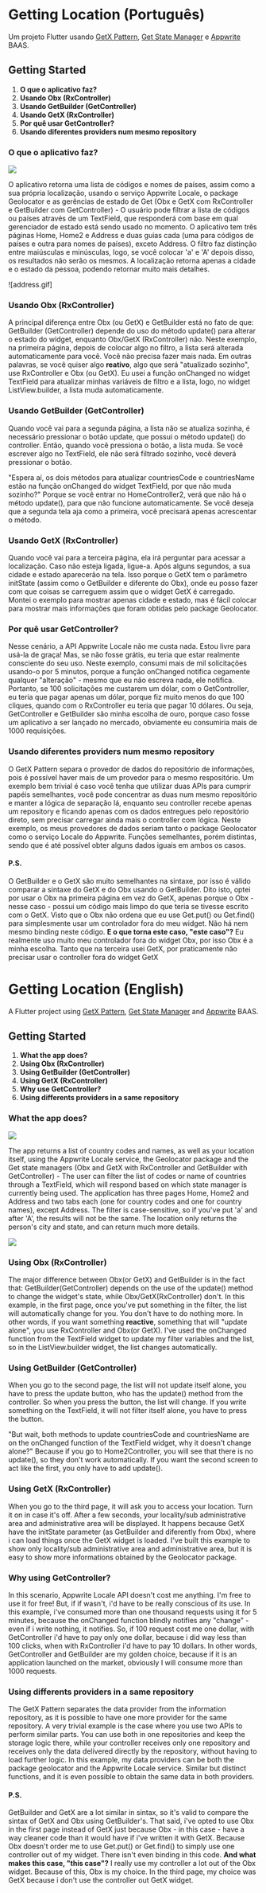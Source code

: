 # Getting Location (Português)

Um projeto Flutter usando [GetX Pattern](https://kauemurakami.github.io/getx_pattern/?fbclid=IwAR1ejnKLnVZxJ9Diora2GI0ghEIIeKuvIjpmIUr2-QR1nZ_lf5UgQWzUjt4#home), [Get State Manager](https://pub.dev/packages/get) e [Appwrite](https://appwrite.io/) BAAS. 

## Getting Started

1. **O que o aplicativo faz?**
2. **Usando Obx (RxController)**
3. **Usando GetBuilder (GetController)**
4. **Usando GetX (RxController)**
5. **Por quê usar GetController?**
6. **Usando diferentes providers num mesmo repository**

### O que o aplicativo faz?

![](demonstration.gif)

O aplicativo retorna uma lista de códigos e nomes de países, assim como a sua própria localização, usando o serviço Appwrite Locale, o package Geolocator e as gerências de estado de Get (Obx e GetX com RxController e GetBuilder com GetController) - O usuário pode filtrar a lista de códigos ou países através de um TextField, que responderá com base em qual gerenciador de estado está sendo usado no momento. O aplicativo tem três páginas Home, Home2 e Address e duas guias cada (uma para códigos de países e outra para nomes de países), exceto Address. O filtro faz distinção entre maiúsculas e minúsculas, logo, se você colocar 'a' e 'A' depois disso, os resultados não serão os mesmos. A localização retorna apenas a cidade e o estado da pessoa, podendo retornar muito mais detalhes. 

![address.gif]

### Usando Obx (RxController)

A principal diferença entre Obx (ou GetX) e GetBuilder está no fato de que: GetBuilder (GetController) depende do uso do método update() para alterar o estado do widget, enquanto Obx/GetX (RxController) não. Neste exemplo, na primeira página, depois de colocar algo no filtro, a lista será alterada automaticamente para você. Você não precisa fazer mais nada. Em outras palavras, se você quiser algo **reativo**, algo que será "atualizado sozinho", use RxController e Obx (ou GetX). Eu usei a função onChanged no widget TextField para atualizar minhas variáveis de filtro e a lista, logo, no widget ListView.builder, a lista muda automaticamente. 

### Usando GetBuilder (GetController) 

Quando você vai para a segunda página, a lista não se atualiza sozinha, é necessário pressionar o botão update, que possui o método update() do controller. Então, quando você pressiona o botão, a lista muda. Se você escrever algo no TextField, ele não será filtrado sozinho, você deverá pressionar o botão. 

"Espera aí, os dois métodos para atualizar countriesCode e countriesName estão na função onChanged do widget TextField, por que não muda sozinho?" 
Porque se você entrar no HomeController2, verá que não há o método update(), para que não funcione automaticamente. Se você deseja que a segunda tela aja como a primeira, você precisará apenas acrescentar o método.

### Usando GetX (RxController)

Quando você vai para a terceira página, ela irá perguntar para acessar a localização. Caso não esteja ligada, ligue-a. Após alguns segundos, a sua cidade e estado aparecerão na tela. Isso porque o GetX tem o parâmetro initState (assim como o GetBuilder e diferente do Obx), onde eu posso fazer com que coisas se carreguem assim que o widget GetX é carregado. Montei o exemplo para mostrar apenas cidade e estado, mas é fácil colocar para mostrar mais informações que foram obtidas pelo package Geolocator. 

### Por quê usar GetController?

Nesse cenário, a API Appwrite Locale não me custa nada. Estou livre para usá-la de graça! Mas, se não fosse grátis, eu teria que estar realmente consciente do seu uso. Neste exemplo, consumi mais de mil solicitações usando-o por 5 minutos, porque a função onChanged notifica cegamente qualquer "alteração" - mesmo que eu não escreva nada, ele notifica. Portanto, se 100 solicitações me custarem um dólar, com o GetController, eu teria que pagar apenas um dólar, porque fiz muito menos do que 100 cliques, quando com o RxController eu teria que pagar 10 dólares. Ou seja, GetController e GetBuilder são minha escolha de ouro, porque caso fosse um aplicativo a ser lançado no mercado, obviamente eu consumiria mais de 1000 requisições.

### Usando diferentes providers num mesmo repository

O GetX Pattern separa o provedor de dados do repositório de informações, pois é possível haver mais de um provedor para o mesmo respositório. Um exemplo bem trivial é caso você tenha que utilizar duas APIs para cumprir papéis semelhantes, você pode concentrar as duas num mesmo repositório e manter a lógica de separação lá, enquanto seu controller recebe apenas um repository e ficando apenas com os dados entregues pelo repositório direto, sem precisar carregar ainda mais o controller com lógica. Neste exemplo, os meus provedores de dados seriam tanto o package Geolocator como o serviço Locale do Appwrite. Funções semelhantes, porém distintas, sendo que é até possível obter alguns dados iguais em ambos os casos. 

#### P.S.

O GetBuilder e o GetX são muito semelhantes na sintaxe, por isso é válido comparar a sintaxe do GetX e do Obx usando o GetBuilder. Dito isto, optei por usar o Obx na primeira página em vez do GetX, apenas porque o Obx - nesse caso - possui um código mais limpo do que teria se tivesse escrito com o GetX. Visto que o Obx não ordena que eu use Get.put() ou Get.find() para simplesmente usar um controlador fora do meu widget. Não há nem mesmo binding neste código. **E o que torna este caso, "este caso"?** Eu realmente uso muito meu controlador fora do widget Obx, por isso Obx é a minha escolha. Tanto que na terceira usei GetX, por praticamente não precisar usar o controller fora do widget GetX

# Getting Location (English) 

A Flutter project using [GetX Pattern](https://kauemurakami.github.io/getx_pattern/?fbclid=IwAR1ejnKLnVZxJ9Diora2GI0ghEIIeKuvIjpmIUr2-QR1nZ_lf5UgQWzUjt4#home), [Get State Manager](https://pub.dev/packages/get) and [Appwrite](https://appwrite.io/) BAAS. 

## Getting Started

1. **What the app does?**
2. **Using Obx (RxController)**
3. **Using GetBuilder (GetController)**
4. **Using GetX (RxController)**
5. **Why use GetController?**
6. **Using differents providers in a same repository**

### What the app does?

![](demonstration.gif)

The app returns a list of country codes and names, as well as your location itself, using the Appwrite Locale service, the Geolocator package and the Get state managers (Obx and GetX with RxController and GetBuilder with GetController) - The user can filter the list of codes or name of countries through a TextField, which will respond based on which state manager is currently being used. The application has three pages Home, Home2 and Address and two tabs each (one for country codes and one for country names), except Address. The filter is case-sensitive, so if you've put 'a' and after 'A', the results will not be the same. The location only returns the person's city and state, and can return much more details.

![](address.gif)

### Using Obx (RxController)

The major difference between Obx(or GetX) and GetBuilder is in the fact that: GetBuilder(GetController) depends on the use of the update() method to change the widget's state, while Obx/GetX(RxController) don't. In this example, in the first page, once you've put something in the filter, the list will automatically change for you. You don't have to do nothing more. In other words, if you want something **reactive**, something that will "update alone", you use RxController and Obx(or GetX). I've used the onChanged function from the TextField widget to update my filter variables and the list, so in the ListView.builder widget, the list changes automatically.

### Using GetBuilder (GetController) 

When you go to the second page, the list will not update itself alone, you have to press the update button, who has the update() method from the controller. So when you press the button, the list will change. If you write something on the TextField, it will not filter itself alone, you have to press the button. 

"But wait, both methods to update countriesCode and countriesName are on the onChanged function of the TextField widget, why it doesn't change alone?" 
Because if you go to Home2Controller, you will see that there is no update(), so they don't work automatically. If you want the second screen to act like the first, you only have to add update().

### Using GetX (RxController) 

When you go to the third page, it will ask you to access your location. Turn it on in case it's off. After a few seconds, your locality/sub administrative area and administrative area will be displayed. It happens because GetX have the initState parameter (as GetBuilder and diferently from Obx), where i can load things once the GetX widget is loaded. I've built this example to show only locality/sub administrative area and administrative area, but it is easy to show more informations obtained by the Geolocator package. 

### Why using GetController?

In this scenario, Appwrite Locale API doesn't cost me anything. I'm free to use it for free! But, if if wasn't, i'd have to be really conscious of its use. In this example, i've consumed more than one thousand requests using it for 5 minutes, because the onChanged function blindly notifies any "change" - even if i write nothing, it notifies. So, if 100 request cost me one dollar, with GetController i'd have to pay only one dollar, because i did way less than 100 clicks, when with RxController i'd have to pay 10 dollars. In other words, GetController and GetBuilder are my golden choice, because if it is an application launched on the market, obviously I will consume more than 1000 requests.

### Using differents providers in a same repository

The GetX Pattern separates the data provider from the information repository, as it is possible to have one more provider for the same repository. A very trivial example is the case where you use two APIs to perform similar parts. You can use both in one repositories and keep the storage logic there, while your controller receives only one repository and receives only the data delivered directly by the repository, without having to load further logic. In this example, my data providers can be both the package geolocator and the Appwrite Locale service. Similar but distinct functions, and it is even possible to obtain the same data in both providers.

#### P.S.

GetBuilder and GetX are a lot similar in sintax, so it's valid to compare the sintax of GetX and Obx using GetBuilder's. That said, i've opted to use Obx in the first page instead of GetX just because Obx - in this case - have a way cleaner code than it would have if i've written it with GetX. Because Obx doesn't order me to use Get.put() or Get.find() to simply use one controller out of my widget. There isn't even binding in this code. **And what makes this case, "this case"?** I really use my controller a lot out of the Obx widget. Because of this, Obx is my choice. In the third page, my choice was GetX because i don't use the controller out GetX widget.
